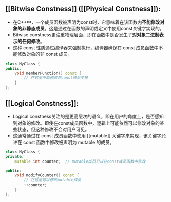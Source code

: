 
## **[[Bitwise Constness]] ([[Physical Constness]]):**

- 在C++中，一个成员函数被声明为const时，它意味着在该函数内**不能修改对象的非静态成员**。这是通过在函数的声明或定义中使用const关键字实现的。
- Bitwise constness更注重物理层面，即在函数中是否发生了**对对象二进制表示的任何修改**。
- 这种 const 性质通过编译器来强制执行，编译器确保在 const 成员函数中不能修改对象的非 const 成员。

```c++
class MyClass {
public:
    void memberFunction() const {
        // 在这里不能修改非const成员变量
    }
};
```

## **[[Logical Constness]]:**

- Logical constness关注的是更高层次的语义，即在用户的角度上，是否感知到对象的修改。即使在const成员函数中，逻辑上可能依然可以修改对象的某些状态，但这种修改不会对用户可见。
- 这通常通过在 const 成员函数中使用 [[mutable]] 关键字来实现，该关键字允许在 const 函数中修改被声明为 mutable 的成员。

```c++
class MyClass {
private:
    mutable int counter;  // mutable成员可以在const成员函数中修改

public:
    void modifyCounter() const {
        // 在这里可以修改mutable成员
        ++counter;
    }
};
```